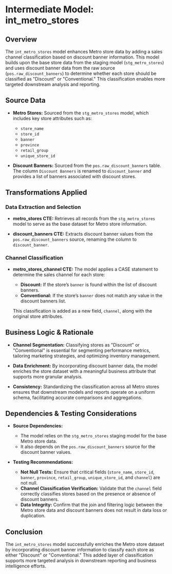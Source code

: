 # Intermediate Model: int_metro_stores

## Overview
The `int_metro_stores` model enhances Metro store data by adding a sales channel classification based on discount banner information. This model builds upon the base store data from the staging model (`stg_metro_stores`) and uses discount banner data from the raw source (`pos.raw_discount_banners`) to determine whether each store should be classified as "Discount" or "Conventional." This classification enables more targeted downstream analysis and reporting.

## Source Data
- **Metro Stores:**
  Sourced from the `stg_metro_stores` model, which includes key store attributes such as:
  - `store_name`
  - `store_id`
  - `banner`
  - `province`
  - `retail_group`
  - `unique_store_id`

- **Discount Banners:**
  Sourced from the `pos.raw_discount_banners` table. The column `Discount Banners` is renamed to `discount_banner` and provides a list of banners associated with discount stores.

## Transformations Applied
### Data Extraction and Selection
- **metro_stores CTE:**
  Retrieves all records from the `stg_metro_stores` model to serve as the base dataset for Metro store information.

- **discount_banners CTE:**
  Extracts discount banner values from the `pos.raw_discount_banners` source, renaming the column to `discount_banner`.

### Channel Classification
- **metro_stores_channel CTE:**
  The model applies a CASE statement to determine the sales channel for each store:
  - **Discount:**
    If the store’s `banner` is found within the list of discount banners.
  - **Conventional:**
    If the store’s `banner` does not match any value in the discount banners list.

  This classification is added as a new field, `channel`, along with the original store attributes.

## Business Logic & Rationale
- **Channel Segmentation:**
  Classifying stores as "Discount" or "Conventional" is essential for segmenting performance metrics, tailoring marketing strategies, and optimizing inventory management.

- **Data Enrichment:**
  By incorporating discount banner data, the model enriches the store dataset with a meaningful business attribute that supports more granular analysis.

- **Consistency:**
  Standardizing the classification across all Metro stores ensures that downstream models and reports operate on a uniform schema, facilitating accurate comparisons and aggregations.

## Dependencies & Testing Considerations
- **Source Dependencies:**
  - The model relies on the `stg_metro_stores` staging model for the base Metro store data.
  - It also depends on the `pos.raw_discount_banners` source for the discount banner values.

- **Testing Recommendations:**
  - **Not Null Tests:**
    Ensure that critical fields (`store_name`, `store_id`, `banner`, `province`, `retail_group`, `unique_store_id`, and `channel`) are not null.
  - **Channel Classification Verification:**
    Validate that the `channel` field correctly classifies stores based on the presence or absence of discount banners.
  - **Data Integrity:**
    Confirm that the join and filtering logic between the Metro store data and discount banners does not result in data loss or duplication.

## Conclusion
The `int_metro_stores` model successfully enriches the Metro store dataset by incorporating discount banner information to classify each store as either "Discount" or "Conventional." This added layer of classification supports more targeted analysis in downstream reporting and business intelligence efforts.

